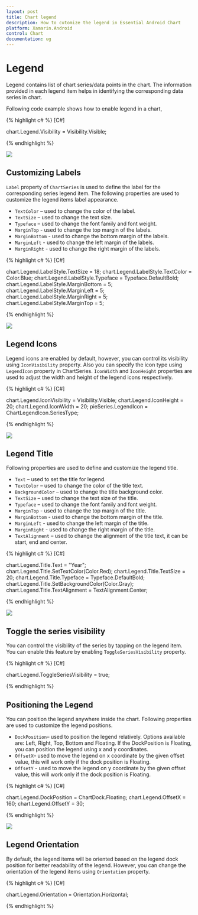 ```yaml
---
layout: post
title: Chart legend
description: How to cutomize the legend in Essential Android Chart
platform: Xamarin.Android
control: Chart
documentation: ug
---
```


# Legend

Legend contains list of chart series/data points in the chart. The information provided in each legend item helps in identifying the corresponding data series in chart.

Following code example shows how to enable legend in a chart,

{% highlight c# %} 
[C#]

chart.Legend.Visibility = Visibility.Visible;

{% endhighlight %}

![](legend_images/legend_img1.png)

## Customizing Labels

`Label` property of `ChartSeries` is used to define the label for the corresponding series legend item. The following properties are used to customize the legend items label appearance.

* `TextColor` – used to change the color of the label.
* `TextSize` – used to change the text size.
* `Typeface` – used to change the font family and font weight.
* `MarginTop` - used to change the top margin of the labels.
* `MarginBottom` - used to change the bottom margin of the labels.
* `MarginLeft` - used to change the left margin of the labels.
* `MarginRight` - used to change the right margin of the labels.

{% highlight c# %} 
[C#]

chart.Legend.LabelStyle.TextSize = 18;
chart.Legend.LabelStyle.TextColor = Color.Blue;
chart.Legend.LabelStyle.Typeface = Typeface.DefaultBold;
chart.Legend.LabelStyle.MarginBottom = 5;
chart.Legend.LabelStyle.MarginLeft = 5;
chart.Legend.LabelStyle.MarginRight = 5;
chart.Legend.LabelStyle.MarginTop = 5;            

{% endhighlight %}

![](legend_images/legend_img2.png)

## Legend Icons

Legend icons are enabled by default, however, you can control its visibility using `IconVisibility` property. Also you can specify the icon type using `LegendIcon` property in ChartSeries. `IconWidth` and `IconHeight` properties are used to adjust the width and height of the legend icons respectively.

{% highlight c# %} 
[C#]

chart.Legend.IconVisibility = Visibility.Visible;
chart.Legend.IconHeight = 20;
chart.Legend.IconWidth = 20;
pieSeries.LegendIcon = ChartLegendIcon.SeriesType;

{% endhighlight %}

![](legend_images/legend_img3.png)

## Legend Title

Following properties are used to define and customize the legend title.

* `Text` – used to set the title for legend.
* `TextColor` – used to change the color of the title text.
* `BackgroundColor` – used to change the title background color.
* `TextSize` – used to change the text size of the title.
* `Typeface` – used to change the font family and font weight.
* `MarginTop` - used to change the top margin of the title.
* `MarginBottom` - used to change the bottom margin of the title.
* `MarginLeft` - used to change the left margin of the title.
* `MarginRight` - used to change the right margin of the title.
* `TextAlignment` – used to change the alignment of the title text, it can be start, end and center.

{% highlight c# %} 
[C#]

chart.Legend.Title.Text = "Year";
chart.Legend.Title.SetTextColor(Color.Red);
chart.Legend.Title.TextSize = 20;
chart.Legend.Title.Typeface = Typeface.DefaultBold;
chart.Legend.Title.SetBackgroundColor(Color.Gray);
chart.Legend.Title.TextAlignment = TextAlignment.Center; 

{% endhighlight %}

![](legend_images/legend_img4.png)

## Toggle the series visibility

You can control the visibility of the series by tapping on the legend item. You can enable this feature by enabling `ToggleSeriesVisibility` property.

{% highlight c# %} 
[C#]

chart.Legend.ToggleSeriesVisibility = true;

{% endhighlight %}

## Positioning the Legend

You can position the legend anywhere inside the chart. Following properties are used to customize the legend positions.

* `DockPosition`– used to position the legend relatively. Options available are: Left, Right, Top, Bottom and Floating. If the DockPosition is Floating, you can position the legend using x and y coordinates.
* `OffsetX`– used to move the legend on x coordinate by the given offset value, this will work only if the dock position is Floating.
* `OffsetY` - used to move the legend on y coordinate by the given offset value, this will work only if the dock position is Floating.

{% highlight c# %} 
[C#]

chart.Legend.DockPosition = ChartDock.Floating;
chart.Legend.OffsetX = 160;
chart.Legend.OffsetY = 30;

{% endhighlight %}

![](legend_images/legend_img5.png)

## Legend Orientation

By default, the legend items will be oriented based on the legend dock position for better readability of the legend. However, you can change the orientation of the legend items using `Orientation` property.

{% highlight c# %} 
[C#]

chart.Legend.Orientation = Orientation.Horizontal;

{% endhighlight %}